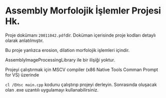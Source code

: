 # Assembly Morfolojik İşlemler Projesi Hk.

Proje dokümanı `20011042.pdf`dir. Doküman içerisinde proje kodları detaylı olarak anlatılmıştır.

Bu proje yanlızca erosion, dilation morfolojik işlemleri içindir. 

AssemblyImageProcessingLibrary ile bir ilişiği yoktur.

Projeyi çalıştırmak için MSCV compiler (x86 Native Tools Comman Prompt for VS) üzerinde 

`cl /EHsc main.cpp` kodunu çalıştırıp projeyi derleyin. Sonrasında oluşacak olan .exe uzantılı uygulamayı kullanabilirsiniz.

